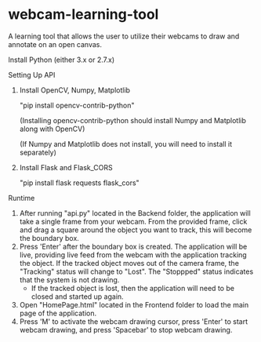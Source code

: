 # webcam-learning-tool
A learning tool that allows the user to utilize their webcams to draw and annotate on an open canvas.

Install Python (either 3.x or 2.7.x)

Setting Up API
1. Install OpenCV, Numpy, Matplotlib

   "pip install opencv-contrib-python"
   
   (Installing opencv-contrib-python should install Numpy and Matplotlib along with OpenCV)
   
   (If Numpy and Matplotlib does not install, you will need to install it separately)
   
2. Install Flask and Flask_CORS

   "pip install flask requests flask_cors"

Runtime
1. After running "api.py" located in the Backend folder, the application will take a single frame from your webcam. From the provided frame, click and drag a square around the object you want to track, this will become the boundary box.
2. Press 'Enter' after the boundary box is created. The application will be live, providing live feed from the webcam with the application tracking the object. If the tracked object moves out of the camera frame, the "Tracking" status will change to "Lost". The "Stoppped" status indicates that the system is not drawing.
   - If the tracked object is lost, then the application will need to be closed and started up again.
3. Open "HomePage.html" located in the Frontend folder to load the main page of the application.
4. Press 'M' to activate the webcam drawing cursor, press 'Enter' to start webcam drawing, and press 'Spacebar' to stop webcam drawing.
